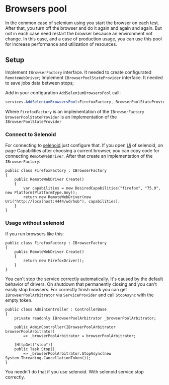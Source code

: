 # Browsers pool

In the common case of selenium using you start the browser on each test. After that, you turn off the browser and do it again and again and again. But not in each case need restart the browser because an environment not change. In this case, and a case of production usage, you can use this pool for increase performance and utilization of resources.

## Setup

Implement ```IBrowserFactory``` interface. It needed to create configurated ```RemoteWebDriver```;
Implement ```IBrowserPoolStateProvider``` interface. It needed to save jobs data between stops;

Add in your configuration ```AddSeleniumBrowsersPool``` call:

```CS
services.AddSeleniumBrowsersPool<FirefoxFactory, BrowserPoolStateProvider>(Config);
```

Where ```FirefoxFactory``` is an implementation of the ```IBrowserFactory```
```BrowserPoolStateProvider``` is an implementation of the ```IBrowserPoolStateProvider```

### Connect to Selenoid

For connecting to [selenoid](https://aerokube.com/selenoid/latest/) just configure that. If you open [Ui](https://aerokube.com/selenoid-ui/latest/) of selenoid, on page Capabilities after choosing a current browser, you can copy code for connecting ```RemoteWebDriver```. After that create an implementation of the ```IBrowserFactory```:

```CSharp
public class FirefoxFactory : IBrowserFactory
{
    public RemoteWebDriver Create()
    {
        var capabilities = new DesiredCapabilities("firefox", "75.0", new Platform(PlatformType.Any));
        return new RemoteWebDriver(new Uri("http://localhost:4444/wd/hub"), capabilities);
    }
}
```

### Usage without selenoid

If you run browsers like this:

```CSharp
public class FirefoxFactory : IBrowserFactory
{
    public RemoteWebDriver Create()
    {
        return new FirefoxDriver();
    }
}
```

You can't stop the service correctly automatically. It's caused by the default behavior of drivers. On shutdown that permanently closing and you can't easily stop browsers. For correctly finish work you can get ```IBrowserPoolArbitrator``` via ```ServiceProvider``` and call ```StopAsync``` with the empty token.

```CSharp
public class AdminController : ControllerBase
{
    private readonly IBrowserPoolArbitrator _browserPoolArbitrator;

    public AdminController(IBrowserPoolArbitrator browserPoolArbitrator)
        => _browserPoolArbitrator = browserPoolArbitrator;

    [HttpGet("stop")]
    public Task Stop()
        => _browserPoolArbitrator.StopAsync(new System.Threading.CancellationToken());
}
```

You needn't do that if you use selenoid. With selenoid service stop correctly.
